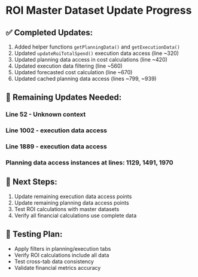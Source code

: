 # ROI Master Dataset Update Progress

## ✅ Completed Updates:
1. Added helper functions `getPlanningData()` and `getExecutionData()`
2. Updated `updateRoiTotalSpend()` execution data access (line ~320)
3. Updated planning data access in cost calculations (line ~420)  
4. Updated execution data filtering (line ~560)
5. Updated forecasted cost calculation (line ~670)
6. Updated cached planning data access (lines ~799, ~939)

## 🔄 Remaining Updates Needed:

### Line 52 - Unknown context
### Line 1002 - execution data access
### Line 1889 - execution data access
### Planning data access instances at lines: 1129, 1491, 1970

## 🎯 Next Steps:
1. Update remaining execution data access points
2. Update remaining planning data access points  
3. Test ROI calculations with master datasets
4. Verify all financial calculations use complete data

## 🧪 Testing Plan:
- Apply filters in planning/execution tabs
- Verify ROI calculations include all data
- Test cross-tab data consistency
- Validate financial metrics accuracy
